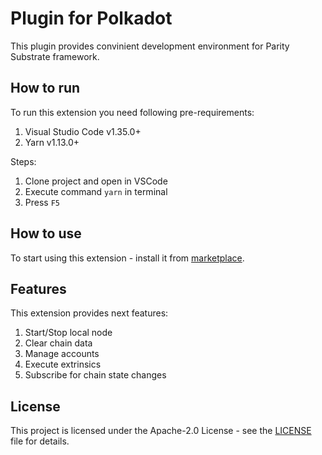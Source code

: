 # Plugin for Polkadot

This plugin provides convinient development environment for Parity Substrate framework.

## How to run

To run this extension you need following pre-requirements:

1) Visual Studio Code v1.35.0+
2) Yarn v1.13.0+

Steps:

1) Clone project and open in VSCode
2) Execute command `yarn` in terminal
3) Press `F5`

## How to use

To start using this extension - install it from [marketplace]().

## Features

This extension provides next features:

1) Start/Stop local node
2) Clear chain data
3) Manage accounts
4) Execute extrinsics
5) Subscribe for chain state changes

## License

This project is licensed under the Apache-2.0 License - see the [LICENSE](LICENSE) file for details.
